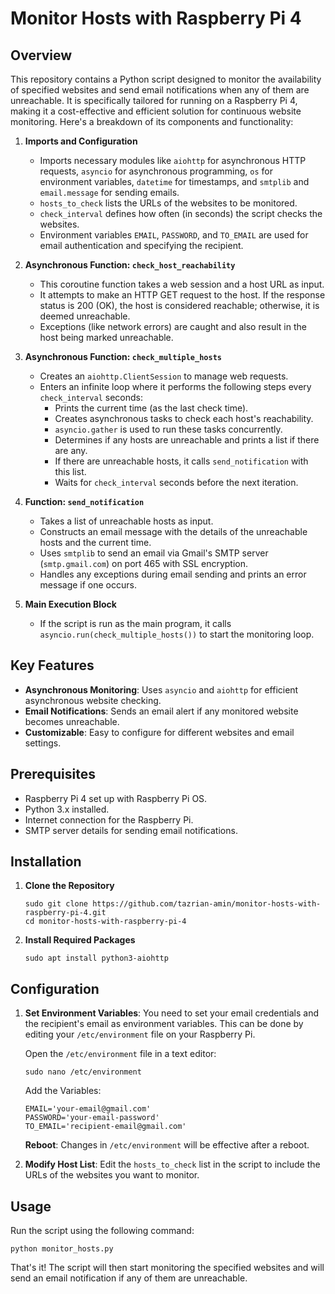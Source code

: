 # Monitor Hosts with Raspberry Pi 4

## Overview

This repository contains a Python script designed to monitor the availability of specified websites and send email notifications when any of them are unreachable. It is specifically tailored for running on a Raspberry Pi 4, making it a cost-effective and efficient solution for continuous website monitoring. Here's a breakdown of its components and functionality:

1. **Imports and Configuration**

   - Imports necessary modules like `aiohttp` for asynchronous HTTP requests, `asyncio` for asynchronous programming, `os` for environment variables, `datetime` for timestamps, and `smtplib` and `email.message` for sending emails.
   - `hosts_to_check` lists the URLs of the websites to be monitored.
   - `check_interval` defines how often (in seconds) the script checks the websites.
   - Environment variables `EMAIL`, `PASSWORD`, and `TO_EMAIL` are used for email authentication and specifying the recipient.

2. **Asynchronous Function: `check_host_reachability`**

   - This coroutine function takes a web session and a host URL as input.
   - It attempts to make an HTTP GET request to the host. If the response status is 200 (OK), the host is considered reachable; otherwise, it is deemed unreachable.
   - Exceptions (like network errors) are caught and also result in the host being marked unreachable.

3. **Asynchronous Function: `check_multiple_hosts`**

   - Creates an `aiohttp.ClientSession` to manage web requests.
   - Enters an infinite loop where it performs the following steps every `check_interval` seconds:
     - Prints the current time (as the last check time).
     - Creates asynchronous tasks to check each host's reachability.
     - `asyncio.gather` is used to run these tasks concurrently.
     - Determines if any hosts are unreachable and prints a list if there are any.
     - If there are unreachable hosts, it calls `send_notification` with this list.
     - Waits for `check_interval` seconds before the next iteration.

4. **Function: `send_notification`**

   - Takes a list of unreachable hosts as input.
   - Constructs an email message with the details of the unreachable hosts and the current time.
   - Uses `smtplib` to send an email via Gmail's SMTP server (`smtp.gmail.com`) on port 465 with SSL encryption.
   - Handles any exceptions during email sending and prints an error message if one occurs.

5. **Main Execution Block**
   - If the script is run as the main program, it calls `asyncio.run(check_multiple_hosts())` to start the monitoring loop.

## Key Features

- **Asynchronous Monitoring**: Uses `asyncio` and `aiohttp` for efficient asynchronous website checking.
- **Email Notifications**: Sends an email alert if any monitored website becomes unreachable.
- **Customizable**: Easy to configure for different websites and email settings.

## Prerequisites

- Raspberry Pi 4 set up with Raspberry Pi OS.
- Python 3.x installed.
- Internet connection for the Raspberry Pi.
- SMTP server details for sending email notifications.

## Installation

1. **Clone the Repository**

   ```pi@raspberrypi
   sudo git clone https://github.com/tazrian-amin/monitor-hosts-with-raspberry-pi-4.git
   cd monitor-hosts-with-raspberry-pi-4
   ```

2. **Install Required Packages**
   ```pi@raspberrypi
   sudo apt install python3-aiohttp
   ```

## Configuration

1. **Set Environment Variables**: You need to set your email credentials and the recipient's email as environment variables. This can be done by editing your `/etc/environment` file on your Raspberry Pi.

   Open the `/etc/environment` file in a text editor:

   ```pi@raspberrypi
   sudo nano /etc/environment
   ```

   Add the Variables:

   ```pi@raspberrypi
   EMAIL='your-email@gmail.com'
   PASSWORD='your-email-password'
   TO_EMAIL='recipient-email@gmail.com'
   ```

   **Reboot**: Changes in `/etc/environment` will be effective after a reboot.

2. **Modify Host List**: Edit the `hosts_to_check` list in the script to include the URLs of the websites you want to monitor.

## Usage

Run the script using the following command:

```pi@raspberrypi
python monitor_hosts.py
```

That's it! The script will then start monitoring the specified websites and will send an email notification if any of them are unreachable.
